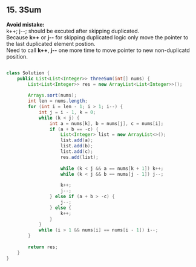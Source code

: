 ## 15. 3Sum

**Avoid mistake:**   
k++; j--; should be excuted after skipping duplicated.  
Because **k++** or **j--** for skipping duplicated logic only move the pointer to the last duplicated element postion.  
Need to call **k++**, **j--** one more time to move pointer to new non-duplicatd position.  

```java

class Solution {
    public List<List<Integer>> threeSum(int[] nums) {
        List<List<Integer>> res = new ArrayList<List<Integer>>();
        
        Arrays.sort(nums);
        int len = nums.length;
        for (int i = len - 1; i > 1; i--) {
            int j = i - 1, k = 0;
            while (k < j) {
                int a = nums[k], b = nums[j], c = nums[i];
                if (a + b == -c) {
                    List<Integer> list = new ArrayList<>();
                    list.add(a);
                    list.add(b);
                    list.add(c);
                    res.add(list);
                                      
                    while (k < j && a == nums[k + 1]) k++;
                    while (k < j && b == nums[j - 1]) j--;
                    
                    k++; 
                    j--;
                } else if (a + b > -c) {
                    j--;                    
                } else {
                    k++;
                }
            }
            while (i > 1 && nums[i] == nums[i - 1]) i--;
        }
        
        return res;       
    }
}

```
